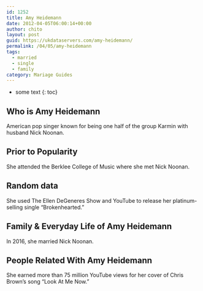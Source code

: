```yaml
---
id: 1252
title: Amy Heidemann
date: 2012-04-05T06:00:14+00:00
author: chito
layout: post
guid: https://ukdataservers.com/amy-heidemann/
permalink: /04/05/amy-heidemann  
tags:
  - married
  - single
  - family
category: Mariage Guides
---
```


* some text
{: toc}


## Who is  Amy Heidemann
                  
                  
                  
American pop singer known for being one half of the group Karmin with husband Nick Noonan.
                  
                
                
                
## Prior to Popularity 
                  
                  
                  
She attended the Berklee College of Music where she met Nick Noonan.
                  
                
                
                
## Random data 
                  
                  
                  
She used The Ellen DeGeneres Show and YouTube to release her platinum-selling single &#8220;Brokenhearted.&#8221;
                  
                
                
                
## Family & Everyday Life of Amy Heidemann
                  
                  
                  
In 2016, she married Nick Noonan.
                  
                
                
                
## People Related With  Amy Heidemann
                  
                  
                  
She earned more than 75 million YouTube views for her cover of Chris Brown&#8217;s song &#8220;Look At Me Now.&#8221;
                  
                
              
            
          
          
          
    
    
  
